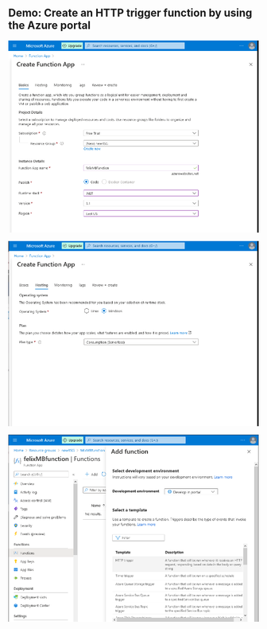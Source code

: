 ## Demo: Create an HTTP trigger function by using the Azure portal

![image1](images/image1.png)

![image2](images/image2.png)

![image3](images/image3.png)